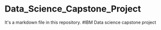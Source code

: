 # Data_Science_Capstone_Project
It's a markdown file in this repository.
#IBM Data science capstone project
